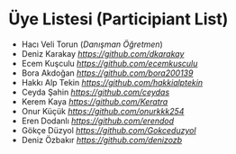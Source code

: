 # Üye Listesi (Participiant List)
- Hacı Veli Torun (_Danışman Öğretmen_)
- Deniz Karakay *https://github.com/dkarakay*
- Ecem Kuşculu *https://github.com/ecemkusculu*
- Bora Akdoğan *https://github.com/bora200139*
- Hakkı Alp Tekin *https://github.com/hakkialptekin*
- Ceyda Şahin *https://github.com/ceydas*
- Kerem Kaya *https://github.com/Keratra*
- Onur Küçük *https://github.com/onurkkk254*
- Eren Dodanlı *https://github.com/erendod*
- Gökçe Düzyol *https://github.com/Gokceduzyol*
- Deniz Özbakır *https://github.com/denizozb*

